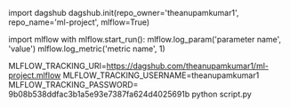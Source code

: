 import dagshub
dagshub.init(repo_owner='theanupamkumar1', repo_name='ml-project', mlflow=True)

import mlflow
with mlflow.start_run():
mlflow.log_param('parameter name', 'value')
mlflow.log_metric('metric name', 1)

MLFLOW_TRACKING_URI=https://dagshub.com/theanupamkumar1/ml-project.mlflow
MLFLOW_TRACKING_USERNAME=theanupamkumar1
MLFLOW_TRACKING_PASSWORD= 9b08b538ddfac3b1a5e93e7387fa624d4025691b
python script.py
